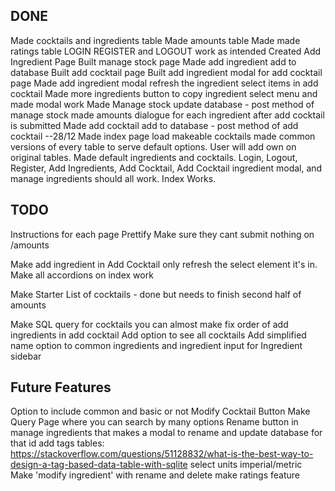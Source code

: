 ## DONE

Made cocktails and ingredients table
Made amounts table
Made made ratings table
LOGIN REGISTER and LOGOUT work as intended
Created Add Ingredient Page
Built manage stock page
Made add ingredient add to database
Built add cocktail page
Built add ingredient modal for add cocktail page
Made add ingredient modal refresh the ingredient select items in add cocktail
Made more ingredients button to copy ingredient select menu and made modal work
Made Manage stock update database - post method of manage stock
made amounts dialogue for each ingredient after add cocktail is submitted
Made add cocktail add to database - post method of add cocktail
--28/12
Made index page load makeable cocktails
made common versions of every table to serve default options. User will add own on original tables.
Made default ingredients and cocktails.
Login, Logout, Register, Add Ingredients, Add Cocktail, Add Cocktail ingredient modal, and manage ingredients should all work. Index Works.

## TODO

Instructions for each page
Prettify
Make sure they cant submit nothing on /amounts

Make add ingredient in Add Cocktail only refresh the select element it's in.
Make all accordions on index work

Make Starter List of cocktails - done but needs to finish second half of amounts

Make SQL query for cocktails you can almost make
fix order of add ingredients in add cocktail
Add option to see all cocktails
Add simplified name option to common ingredients and ingredient input for Ingredient sidebar

## Future Features

Option to include common and basic or not
Modify Cocktail Button
Make Query Page where you can search by many options
Rename button in manage ingredients that makes a modal to rename and update database for that id
add tags tables: https://stackoverflow.com/questions/51128832/what-is-the-best-way-to-design-a-tag-based-data-table-with-sqlite
select units imperial/metric
Make 'modify ingredient' with rename and delete
make ratings feature